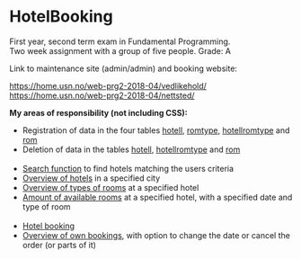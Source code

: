 # HotelBooking
First year, second term exam in Fundamental Programming.<br>
Two week assignment with a group of five people. Grade: A<br>


Link to maintenance site (admin/admin) and booking website:<br>

https://home.usn.no/web-prg2-2018-04/vedlikehold/<br>
https://home.usn.no/web-prg2-2018-04/nettsted/<br>

<strong>My areas of responsibility (not including CSS):</strong><br>
<ul>
    <li>Registration of data in the four tables
        <a href="https://home.usn.no/web-prg2-2018-04/vedlikehold/registrerHotell.php">hotell</a>,
        <a href="https://home.usn.no/web-prg2-2018-04/vedlikehold/registrerRomtype.php">romtype</a>,
        <a href="https://home.usn.no/web-prg2-2018-04/vedlikehold/registrerHotellromtype.php">hotellromtype</a>
        and <a href="https://home.usn.no/web-prg2-2018-04/vedlikehold/registrerRom.php">rom</a></li>
    <li>Deletion of data in the tables
        <a href="https://home.usn.no/web-prg2-2018-04/vedlikehold/SlettHotell.php">hotell</a>,
        <a href="https://home.usn.no/web-prg2-2018-04/vedlikehold/SlettHotellromtype.php">hotellromtype</a>
        and <a href="https://home.usn.no/web-prg2-2018-04/vedlikehold/SlettRom.php">rom</a></li><br>
    <li><a href="https://home.usn.no/web-prg2-2018-04/nettsted/index.php">Search function</a> to find hotels matching the users criteria</li>
    <li><a href="https://home.usn.no/web-prg2-2018-04/nettsted/seHoteller.php">Overview of hotels</a> in a specified city</li>
    <li><a href="https://home.usn.no/web-prg2-2018-04/nettsted/seRomtyper.php">Overview of types of rooms</a> at a specified hotel</li>
    <li><a href="https://home.usn.no/web-prg2-2018-04/nettsted/finnRom.php">Amount of available rooms</a>
        at a specified hotel, with a specified date and type of room</li><br>
    <li><a href="https://home.usn.no/web-prg2-2018-04/nettsted/minside/bestillHotell.php">Hotel booking</a></li>
    <li><a href="https://home.usn.no/web-prg2-2018-04/nettsted/minside/seBestillinger.php">Overview of own bookings</a>,
        with option to change the date or cancel the order (or parts of it)</li>
  </ul>
